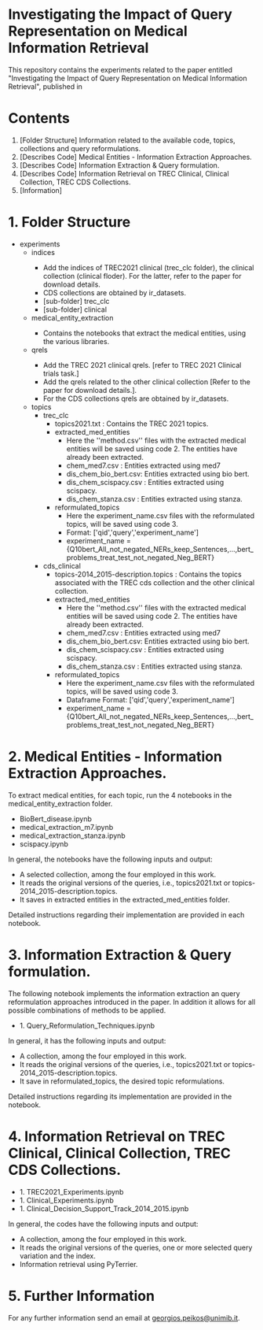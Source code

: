 # Investigating the Impact of Query Representation on Medical Information Retrieval

This repository contains the experiments related to the paper entitled "Investigating the Impact of Query Representation on Medical Information Retrieval", published in 

# Contents

1. [Folder Structure] Information related to the available code, topics, collections and query reformulations.
2. [Describes Code] Medical Entities - Information Extraction Approaches.
3. [Describes Code] Information Extraction & Query formulation.
4. [Describes Code] Information Retrieval on TREC Clinical, Clinical Collection, TREC CDS Collections. 
5. [Information] 


# 1. Folder Structure
<ul>
  <li>experiments
  <ul>
    <li>indices</li>
       <ul>
         <li>Add the indices of TREC2021 clinical (trec_clc folder), the clinical collection (clinical floder). For the latter, refer to the paper for download details.</li>
         <li>CDS collections are obtained by ir_datasets.</li>
         <li>[sub-folder] trec_clc</li>
         <li>[sub-folder] clinical</li>
       </ul>
      <li>medical_entity_extraction</li>
       <ul>
          <li>Contains the notebooks that extract the medical entities, using the various libraries.</li>
        </ul>
      <li>qrels</li>
       <ul>
          <li>Add the TREC 2021 clinical qrels. [refer to TREC 2021 Clinical trials task.]</li>
          <li>Add the qrels related to the other clinical collection [Refer to the paper for download details.].</li>
          <li>For the CDS collections qrels are obtained by ir_datasets.</li>
        </ul>
      <li>topics
        <ul>
          <li>trec_clc
            <ul>
              <li>topics2021.txt : Contains the TREC 2021 topics.</li>
              <li>extracted_med_entities
                <ul>
                  <li>Here the ''method.csv'' files with the extracted medical entities will be saved using code 2. The entities have already been extracted.</li>
                  <li>chem_med7.csv : Entities extracted using med7</li>
                  <li>dis_chem_bio_bert.csv: Entities extracted using bio bert.</li>
                  <li>dis_chem_scispacy.csv : Entities extracted using scispacy.</li>
                  <li>dis_chem_stanza.csv : Entities extracted using stanza.</li>
                </ul>
              </li>
              <li>reformulated_topics
                <ul>
                  <li>Here the experiment_name.csv files with the reformulated topics, will be saved using code 3.</li>
                  <li>Format: ['qid','query','experiment_name']</li>
                  <li>experiment_name = {Q10bert_All_not_negated_NERs_keep_Sentences,...,bert_problems_treat_test_not_negated_Neg_BERT}</li>
                </ul>
              </li>
            </ul>
          </li>
          <li>cds_clinical
            <ul>
              <li>topics-2014_2015-description.topics : Contains the topics associated with the TREC cds collection and the other clinical collection.</li>
              <li>extracted_med_entities
                <ul>
                  <li>Here the ''method.csv'' files with the extracted medical entities will be saved using code 2. The entities have already been extracted.</li>
                  <li>chem_med7.csv : Entities extracted using med7</li>
                  <li>dis_chem_bio_bert.csv: Entities extracted using bio bert.</li>
                  <li>dis_chem_scispacy.csv : Entities extracted using scispacy.</li>
                  <li>dis_chem_stanza.csv : Entities extracted using stanza.</li>
                </ul>
              </li>
              <li>reformulated_topics
                <ul>
                  <li>Here the experiment_name.csv files with the reformulated topics, will be saved using code 3.</li>
                  <li>Dataframe Format: ['qid','query','experiment_name']</li>
                  <li>experiment_name = {Q10bert_All_not_negated_NERs_keep_Sentences,...,bert_problems_treat_test_not_negated_Neg_BERT}</li>
                </ul>
              </li>
            </ul>
          </li>
        </ul>
      </li>
    </ul>
  </li>
</ul>


# 2. Medical Entities - Information Extraction Approaches.
To extract medical entities, for each topic, run the 4 notebooks in the medical_entity_extraction folder. 
<ul>
  <li> BioBert_disease.ipynb </li>
  <li> medical_extraction_m7.ipynb </li>
  <li> medical_extraction_stanza.ipynb </li>
  <li> scispacy.ipynb </li>

</ul>

In general, the notebooks have the following inputs and output: 
<ul>
  <li> A selected collection, among the four employed in this work. </li>
  <li> It reads the original versions of the queries, i.e., topics2021.txt or topics-2014_2015-description.topics. </li>
  <li> It saves in extracted entities in the extracted_med_entities folder. </li>
</ul>
Detailed instructions regarding their implementation are provided in each notebook.


# 3. Information Extraction & Query formulation.
The following notebook implements the information extraction an query reformulation approaches introduced in the paper. In addition it allows for all possible combinations of methods to be applied. 

<ul>
  <li> 1. Query_Reformulation_Techniques.ipynb </li>
</ul>

In general, it has the following inputs and output: 
<ul>
  <li> A collection, among the four employed in this work. </li>
  <li> It reads the original versions of the queries, i.e., topics2021.txt or topics-2014_2015-description.topics. </li>
  <li> It save in reformulated_topics, the desired topic reformulations. </li>
</ul>
Detailed instructions regarding its implementation are provided in the notebook.

# 4. Information Retrieval on TREC Clinical, Clinical Collection, TREC CDS Collections. 
<ul>
  <li> 1. TREC2021_Experiments.ipynb </li>
  <li> 1. Clinical_Experiments.ipynb </li>
  <li> 1. Clinical_Decision_Support_Track_2014_2015.ipynb </li>
</ul>

In general, the codes have the following inputs and output: 
<ul>
  <li> A collection, among the four employed in this work. </li>
  <li> It reads the original versions of the queries, one or more selected query variation and the index. </li>
  <li> Information retrieval using PyTerrier. </li>
</ul>

# 5. Further Information

For any further information send an email at georgios.peikos@unimib.it.
